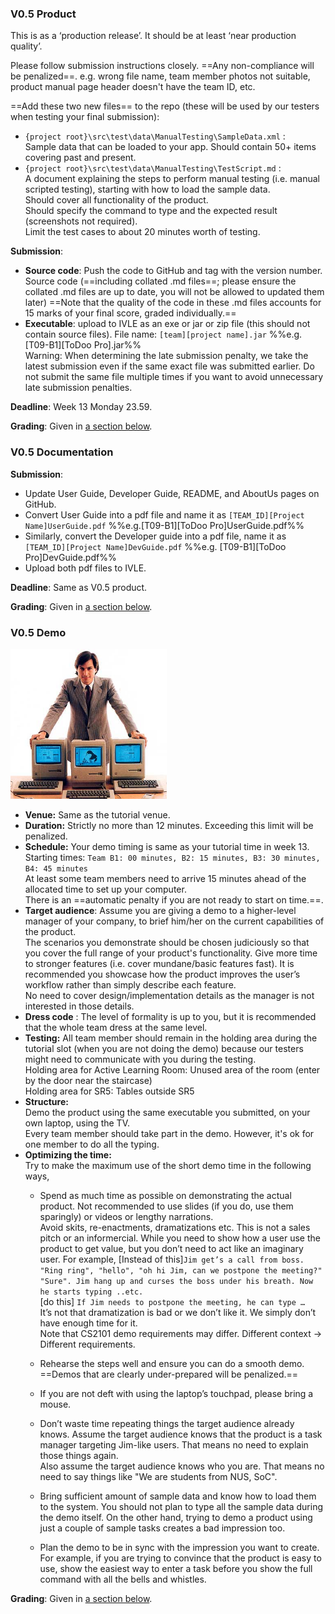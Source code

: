 ### V0.5 Product

This is as a ‘production release’. It should be at least ‘near production quality’.

Please follow submission instructions closely. ==Any non-compliance will be penalized==. e.g. wrong file name, team member photos not suitable, product manual page header doesn't have the team ID, etc.

==Add these two new files== to the repo (these will be used by our testers when testing your final submission):

*   `{project root}\src\test\data\ManualTesting\SampleData.xml` :  
    Sample data that can be loaded to your app. Should contain 50+ items covering past and present.
*   `{project root}\src\test\data\ManualTesting\TestScript.md` :  
    A document explaining the steps to perform manual testing (i.e. manual scripted testing), starting with how to load the sample data.  
    Should cover all functionality of the product.  
    Should specify the command to type and the expected result (screenshots not required).  
    Limit the test cases to about 20 minutes worth of testing.

**Submission**:

*   **Source code**: Push the code to GitHub and tag with the version number. Source code (==including collated .md files==; please ensure the collated .md files are up to date, you will not be allowed to updated them later) ==Note that the quality of the code in these .md files accounts for 15 marks of your final score, graded individually.==
*   **Executable**: upload to IVLE as an exe or jar or zip file (this should not contain source files). File name: `[team][project name].jar` %%e.g. [T09-B1][ToDoo Pro].jar%%  
    Warning: When determining the late submission penalty, we take the latest submission even if the same exact file was submitted earlier. Do not submit the same file multiple times if you want to avoid unnecessary late submission penalties.  

**Deadline**: Week 13 Monday 23.59.

**Grading**: Given in [a section below](#handbook-project-assessment).

### V0.5 Documentation

**Submission**:

*   Update User Guide, Developer Guide, README, and AboutUs pages on GitHub.
*   Convert User Guide into a pdf file and name it as `[TEAM_ID][Project Name]UserGuide.pdf` %%e.g.[T09-B1][ToDoo Pro]UserGuide.pdf%%
*   Similarly, convert the Developer guide into a pdf file, name it as `[TEAM_ID][Project Name]DevGuide.pdf` %%e.g. [T09-B1][ToDoo Pro]DevGuide.pdf%%
*   Upload both pdf files to IVLE.

**Deadline**: Same as V0.5 product.

**Grading**: Given in [a section below](#handbook-project-assessment).

### V0.5 Demo

<img src="images/v05demo.png" style="width: 250px">

*   **Venue:** Same as the tutorial venue.
*   **Duration:** Strictly no more than 12 minutes. Exceeding this limit will be penalized.
*   **Schedule:** Your demo timing is same as your tutorial time in week 13\.  
    Starting times: `Team B1: 00 minutes, B2: 15 minutes, B3: 30 minutes, B4: 45 minutes`  
    At least some team members need to arrive 15 minutes ahead of the allocated time to set up your computer.  
    There is an ==automatic penalty if you are not ready to start on time.==.
*   **Target audience**: Assume you are giving a demo to a higher-level manager of your company, to brief him/her on the current capabilities of the product.  
    The scenarios you demonstrate should be chosen judiciously so that you cover the full range of your product's functionality. Give more time to stronger features (i.e. cover mundane/basic features fast). It is recommended you showcase how the product improves the user’s workflow rather than simply describe each feature.  
    No need to cover design/implementation details as the manager is not interested in those details.
*   **Dress code** : The level of formality is up to you, but it is recommended that the whole team dress at the same level.
*   **Testing:** All team member should remain in the holding area during the tutorial slot (when you are not doing the demo) because our testers might need to communicate with you during the testing.  
    Holding area for Active Learning Room: Unused area of the room (enter by the door near the staircase)  
    Holding area for SR5: Tables outside SR5
*   **Structure:**  
    Demo the product using the same executable you submitted, on your own laptop, using the TV.  
    Every team member should take part in the demo. However, it's ok for one member to do all the typing.
*   **Optimizing the time:**  
    Try to make the maximum use of the short demo time in the following ways,
    *   Spend as much time as possible on demonstrating the actual product. Not recommended to use slides (if you do, use them sparingly) or videos or lengthy narrations.  
        Avoid skits, re-enactments, dramatizations etc. This is not a sales pitch or an informercial. While you need to show how a user use the product to get value, but you don’t need to act like an imaginary user. For example, [Instead of this]`Jim get’s a call from boss. "Ring ring", "hello", "oh hi Jim, can we postpone the meeting?" "Sure". Jim hang up and curses the boss under his breath. Now he starts typing ..etc.`  
        [do this] `If Jim needs to postpone the meeting, he can type …`  
        It’s not that dramatization is bad or we don’t like it. We simply don’t have enough time for it.  
        Note that CS2101 demo requirements may differ. Different context → Different requirements.  

    *   Rehearse the steps well and ensure you can do a smooth demo. ==Demos that are clearly under-prepared will be penalized.==
    *   If you are not deft with using the laptop’s touchpad, please bring a mouse.
    *   Don’t waste time repeating things the target audience already knows. Assume the target audience knows that the product is a task manager targeting Jim-like users. That means no need to explain those things again.  
        Also assume the target audience knows who you are. That means no need to say things like "We are students from NUS, SoC".
    *   Bring sufficient amount of sample data and know how to load them to the system. You should not plan to type all the sample data during the demo itself. On the other hand, trying to demo a product using just a couple of sample tasks creates a bad impression too.
    *   Plan the demo to be in sync with the impression you want to create. For example, if you are trying to convince that the product is easy to use, show the easiest way to enter a task before you show the full command with all the bells and whistles.

**Grading**: Given in [a section below](#handbook-project-assessment).